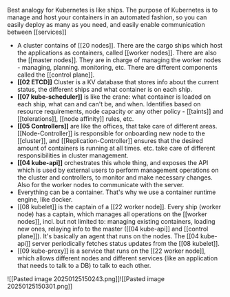 Best analogy for Kubernetes is like ships.
The purpose of Kubernetes is to manage and host your containers in an automated fashion, so you can easily deploy as many as you need, and easily enable communication between [[services]]

- A cluster contains of [[20 nodes]]. There are the cargo ships which host the applications as containers, called [[worker nodes]]. There are also the [[master nodes]]. They are in charge of managing the worker nodes - managing, planning. monitoring, etc. There are different components called the [[control plane]].
- **[[02 ETCD]]** Cluster is a KV database that stores info about the current status, the different ships and what container is on each ship.
- **[[07 kube-scheduler]]** is like the crane: what container is loaded on each ship, what can and can't be, and when. Identifies based on resource requirements, node capacity or any other policy - [[taints]] and [[tolerations]], [[node affinity]] rules, etc.
- **[[05 Controllers]]** are like the offices, that take care of different areas. [[Node-Controller]] is responsible for onboarding new node to the [[cluster]], and [[Replication-Controller]] ensures that the desired amount of containers is running at all times. etc. take care of different responsibilities in cluster management.
- **[[04 kube-api]]** orchestrates this whole thing, and exposes the API which is used by external users to perform management operations on the cluster and controllers, to monitor and make necessary changes. Also for the worker nodes to communicate with the server.
- Everything can be a container. That's why we use a container runtime engine, like docker. 
- [[08 kubelet]] is the captain of a [[22 worker node]]. Every ship (worker node) has a captain, which manages all operations on the [[worker nodes]], incl. but not limited to: managing existing containers, loading new ones, relaying info to the master ([[04 kube-api]] and [[control plane]]). It's basically an agent that runs on the nodes. The [[04 kube-api]] server periodically fetches status updates from the [[08 kubelet]].
- [[09 kube-proxy]] is a service that runs on the [[22 worker node]], which allows different nodes and different services (like an application that needs to talk to a DB) to talk to each other.

![[Pasted image 20250125150243.png]]![[Pasted image 20250125150301.png]]